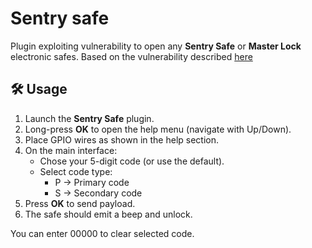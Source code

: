 # Sentry safe
Plugin exploiting vulnerability to open any **Sentry Safe** or **Master Lock** electronic safes.
Based on the vulnerability described [here](https://github.com/H4ckd4ddy/bypass-sentry-safe)

## 🛠 Usage
1. Launch the **Sentry Safe** plugin.
2. Long-press **OK** to open the help menu (navigate with Up/Down).
3. Place GPIO wires as shown in the help section.
4. On the main interface:
   - Chose your 5-digit code (or use the default).
   - Select code type:
     - P → Primary code
     - S → Secondary code
5. Press **OK** to send payload.
6. The safe should emit a beep and unlock.

You can enter 00000 to clear selected code.